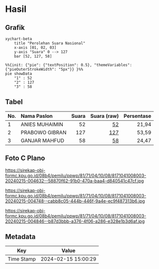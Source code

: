 # Hasil

## Grafik

```mermaid
xychart-beta
    title "Perolehan Suara Nasional"
    x-axis [01, 02, 03]
    y-axis "Suara" 0 --> 127
    bar [52, 127, 58]
```

```mermaid
%%{init: {"pie": {"textPosition": 0.5}, "themeVariables": {"pieOuterStrokeWidth": "5px"}} }%%
pie showData
    "1" : 52
    "2" : 127
    "3" : 58
```

## Tabel

| No. | Nama Paslon    | Suara | Suara (raw) | Persentase |
|:--- |:-------------- | -----:| -----------:| ----------:|
| 1   | ANIES MUHAIMIN | 52    | [52][p-1]   | 21,94      |
| 2   | PRABOWO GIBRAN | 127   | [127][p-2]  | 53,59      |
| 3   | GANJAR MAHFUD  | 58    | [58][p-3]   | 24,47      |


[p-1]: https://github.com/gigit-pemilu/pemilu-2024/blob/main/pilpres/hitung-suara/sub/81-maluku/sub/71-kota-ambon/sub/04-teluk-ambon/sub/1008-tihu/sub/003-tps/sub/paslon-1.txt
[p-2]: https://github.com/gigit-pemilu/pemilu-2024/blob/main/pilpres/hitung-suara/sub/81-maluku/sub/71-kota-ambon/sub/04-teluk-ambon/sub/1008-tihu/sub/003-tps/sub/paslon-2.txt
[p-3]: https://github.com/gigit-pemilu/pemilu-2024/blob/main/pilpres/hitung-suara/sub/81-maluku/sub/71-kota-ambon/sub/04-teluk-ambon/sub/1008-tihu/sub/003-tps/sub/paslon-3.txt

## Foto C Plano

https://sirekap-obj-formc.kpu.go.id/08b4/pemilu/ppwp/81/71/04/10/08/8171041008003-20240215-004632--58870f62-91b0-470a-baa4-d840541c47cf.jpg

https://sirekap-obj-formc.kpu.go.id/08b4/pemilu/ppwp/81/71/04/10/08/8171041008003-20240215-004748--cabb8c05-444b-446f-9a4e-ec9f487313b6.jpg

https://sirekap-obj-formc.kpu.go.id/08b4/pemilu/ppwp/81/71/04/10/08/8171041008003-20240215-004846--b87d3bbb-a376-4f06-a286-e328e1b3d6af.jpg


## Metadata

| Key        | Value               |
| ---------- | ------------------- |
| Time Stamp | 2024-02-15 15:00:29 |




